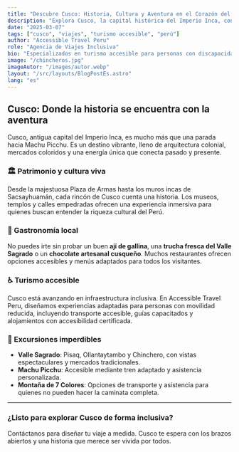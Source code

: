 ```yaml
---
title: "Descubre Cusco: Historia, Cultura y Aventura en el Corazón del Perú"
description: "Explora Cusco, la capital histórica del Imperio Inca, con experiencias accesibles, gastronomía local y paisajes inolvidables."
date: "2025-03-07"
tags: ["cusco", "viajes", "turismo accesible", "perú"]
author: "Accessible Travel Peru"
role: "Agencia de Viajes Inclusiva"
bio: "Especializados en turismo accesible para personas con discapacidad. Conectamos aventura y accesibilidad en todo el Perú."
image: "/chincheros.jpg"
imageAutor: "/images/autor.webp"
layout: "/src/layouts/BlogPostEs.astro"
lang: "es"
---
```


## Cusco: Donde la historia se encuentra con la aventura

Cusco, antigua capital del Imperio Inca, es mucho más que una parada hacia Machu Picchu. Es un destino vibrante, lleno de arquitectura colonial, mercados coloridos y una energía única que conecta pasado y presente.

### 🏛️ Patrimonio y cultura viva

Desde la majestuosa Plaza de Armas hasta los muros incas de Sacsayhuamán, cada rincón de Cusco cuenta una historia. Los museos, templos y calles empedradas ofrecen una experiencia inmersiva para quienes buscan entender la riqueza cultural del Perú.

### 🍲 Gastronomía local

No puedes irte sin probar un buen **ají de gallina**, una **trucha fresca del Valle Sagrado** o un **chocolate artesanal cusqueño**. Muchos restaurantes ofrecen opciones accesibles y menús adaptados para todos los visitantes.

### ♿ Turismo accesible

Cusco está avanzando en infraestructura inclusiva. En Accessible Travel Peru, diseñamos experiencias adaptadas para personas con movilidad reducida, incluyendo transporte accesible, guías capacitados y alojamientos con accesibilidad certificada.

### 🌄 Excursiones imperdibles

- **Valle Sagrado**: Pisaq, Ollantaytambo y Chinchero, con vistas espectaculares y mercados tradicionales.
- **Machu Picchu**: Accesible mediante tren adaptado y asistencia personalizada.
- **Montaña de 7 Colores**: Opciones de transporte y asistencia para quienes no pueden hacer la caminata completa.

---

### ¿Listo para explorar Cusco de forma inclusiva?

Contáctanos para diseñar tu viaje a medida. Cusco te espera con los brazos abiertos y una historia que merece ser vivida por todos.
